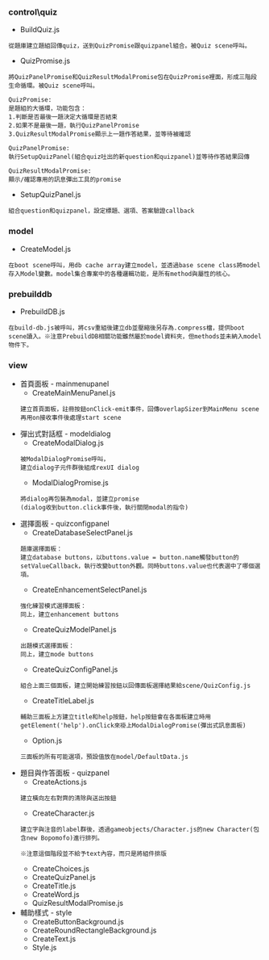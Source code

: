 ### control\quiz
  + BuildQuiz.js
  ```
  從題庫建立題組回傳quiz，送到QuizPromise跟quizpanel組合。被Quiz scene呼叫。
  ``` 
  + QuizPromise.js
  ```
  將QuizPanelPromise和QuizResultModalPromise包在QuizPromise裡面，形成三階段生命循環。被Quiz scene呼叫。

  QuizPromise: 
  是題組的大循環，功能包含：
  1.判斷是否最後一題決定大循環是否結束
  2.如果不是最後一題，執行QuizPanelPromise
  3.QuizResultModalPromise顯示上一題作答結果，並等待被確認
  
  QuizPanelPromise:
  執行SetupQuizPanel(組合quiz吐出的新question和quizpanel)並等待作答結果回傳

  QuizResultModalPromise:
  顯示/確認專用的訊息彈出工具的promise
  ``` 
  + SetupQuizPanel.js
  ``` 
  組合question和quizpanel，設定標題、選項、答案驗證callback
  ``` 
### model
  + CreateModel.js
  ```
  在boot scene呼叫，用db cache array建立model，並透過base scene class將model存入Model變數。model集合專案中的各種邏輯功能，是所有method與屬性的核心。
  ``` 
### prebuilddb
  + PrebuildDB.js
  ```
  在build-db.js被呼叫，將csv重組後建立db並壓縮後另存為.compress檔，提供boot scene讀入。※注意PrebuildDB相關功能雖然屬於model資料夾，但methods並未納入model物件下。
  ``` 
### view
  + 首頁面板 - mainmenupanel  
    + CreateMainMenuPanel.js
    ```
    建立首頁面板，註冊按鈕onClick-emit事件，回傳overlapSizer到MainMenu scene再用on接收事件後處理start scene
    ``` 
  + 彈出式對話框 - modeldialog
    + CreateModalDialog.js
    ```
    被ModalDialogPromise呼叫，
    建立dialog子元件群後組成rexUI dialog
    ``` 
    + ModalDialogPromise.js
    ```
    將dialog再包裝為modal，並建立promise
    (dialog收到button.click事件後，執行關閉modal的指令)
    ``` 
  + 選擇面板 - quizconfigpanel
    + CreateDatabaseSelectPanel.js
    ```
    題庫選擇面板：
    建立database buttons，以buttons.value = button.name觸發button的setValueCallback，執行改變button外觀。同時buttons.value也代表選中了哪個選項。
    ``` 
    + CreateEnhancementSelectPanel.js
    ```
    強化練習模式選擇面板：
    同上，建立enhancement buttons
    ``` 
    + CreateQuizModelPanel.js
    ```
    出題模式選擇面板：
    同上，建立mode buttons
    ``` 
    + CreateQuizConfigPanel.js
    ```
    組合上面三個面板，建立開始練習按鈕以回傳面板選擇結果給scene/QuizConfig.js
    ``` 
    + CreateTitleLabel.js
    ```
    輔助三面板上方建立title和help按鈕，help按鈕會在各面板建立時用getElement('help').onClick來褂上ModalDialogPromise(彈出式訊息面板)
    ``` 
    + Option.js
    ```
    三面板的所有可能選項，預設值放在model/DefaultData.js
    ``` 
  + 題目與作答面板 - quizpanel
    + CreateActions.js
    ```
    建立橫向左右對齊的清除與送出按鈕
    ``` 
    + CreateCharacter.js
    ```
    建立字與注音的label群後，透過gameobjects/Character.js的new Character(包含new Bopomofo)進行排列。
    
    ※注意這個階段並不給予text內容，而只是將組件排版
    ``` 
    + CreateChoices.js
    + CreateQuizPanel.js
    + CreateTitle.js
    + CreateWord.js
    + QuizResultModalPromise.js
  + 輔助樣式 - style
    + CreateButtonBackground.js
    + CreateRoundRectangleBackground.js
    + CreateText.js
    + Style.js